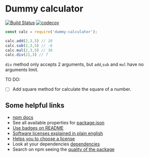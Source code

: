 # Dummy calculator
[![Build Status](https://travis-ci.com/ulisesantana/dummy-calculator.png?branch=master)](https://travis-ci.com/ulisesantana/dummy-calculator)
[![codecov](https://codecov.io/gh/ulisesantana/dummy-calculator/branch/master/graph/badge.svg)](https://codecov.io/gh/ulisesantana/dummy-calculator)


```javascript
const calc = require('dummy-calculator');

calc.add(2,3,5) // 10
calc.sub(2,3,5) // -6
calc.mul(2,3,5) // 30
calc.div(21,3) // 7 
```

`div` method only accepts 2 arguments, but `add`,`sub` and `mul` have no arguments limit. 

TO DO:
  - [ ] Add square method for calculate the square of a number.


## Some helpful links

- [npm docs](https://docs.npmjs.com/packages-and-modules/)
- See all available properties for [package.json](https://docs.npmjs.com/files/package.json)
- [Use badges on README](https://github.com/dwyl/repo-badges)
- [Software licenses explained in plain english](https://tldrlegal.com/)
- [Helps you to choose a license](https://choosealicense.com/)
- Look at your dependencies [dependencies](https://bundlephobia.com)
- Search on npm seeing the [quality of the package](https://npms.io)


